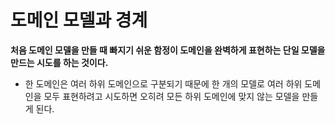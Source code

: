 # 도메인 모델과 경계

**처음 도메인 모델을 만들 때 빠지기 쉬운 함정이 도메인을 완벽하게 표현하는 단일 모델을 만드는 시도를 하는 것이다.**

- 한 도메인은 여러 하위 도메인으로 구분되기 때문에 한 개의 모델로 여러 하위 도메인을 모두 표현하려고 시도하면 오히려 모든 하위 도메인에 맞지 않는 모델을 만들게 된다.


